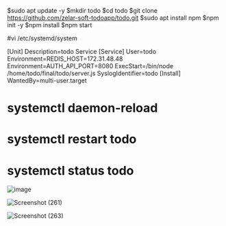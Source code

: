 $sudo apt update -y
$mkdir todo
$cd todo
$git clone https://github.com/zelar-soft-todoapp/todo.git
$sudo apt install npm
$npm init -y
$npm install
$npm start

#vi /etc/systemd/system

[Unit]
Description=todo Service
[Service]
User=todo
Environment=REDIS_HOST=172.31.48.48
Environment=AUTH_API_PORT=8080
ExecStart=/bin/node /home/todo/final/todo/server.js
SyslogIdentifier=todo
[Install]
WantedBy=multi-user.target

# systemctl daemon-reload
# systemctl restart todo
# systemctl status todo





![image](https://user-images.githubusercontent.com/82602260/116801193-015ddb80-ab25-11eb-8bc5-7f1fab7f845a.png)


![Screenshot (261)](https://user-images.githubusercontent.com/82602260/116846946-1d39ae00-ac07-11eb-9a12-86d12263a082.png)


![Screenshot (263)](https://user-images.githubusercontent.com/82602260/116847041-625de000-ac07-11eb-8b69-37070fe574c8.png)



